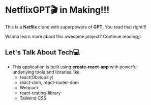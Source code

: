 # NetflixGPT🎬 in Making!!!

This is a <b>Netflix</b> clone with superpowers of <b>GPT</b>. You read that right!!!

 Wanna learn more about this awesome project? Continue reading;)

 ## Let's Talk About Tech💻
  - This application is built using <b>create-react-app</b> with powerful underlying tools and libraries like
     - react(Obviously)
     - react-dom, react-router-dom
     - Webpack
     - react-testing-library
     - Tailwind CSS

 






